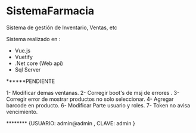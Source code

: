 # SistemaFarmacia
Sistema de gestión de Inventario, Ventas, etc

Sistema realizado en :
- Vue.js 
- Vuetify
- .Net core (Web api)
- Sql Server



******PENDIENTE

1- Modificar demas ventanas.
2- Corregir boot's de msj de errores .
3- Corregir error de mostrar productos no solo seleccionar.
4- Agregar barcode en producto.
6- Modificar Parte usuario y roles.
7- Token no avisa vencimiento.

********  {USUARIO: admin@admin , CLAVE: admin } 
